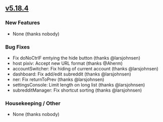 ## [v5.18.4](https://github.com/honestbleeps/Reddit-Enhancement-Suite/releases/v5.18.4)

### New Features

- None (thanks nobody)

### Bug Fixes

- Fix doNoCtrlF emtying the hide button (thanks @larsjohnsen)
- host pixiv: Accept new URL format (thanks @Aherm)
- accountSwitcher: Fix hiding of current account (thanks @larsjohnsen)
- dashboard: Fix add/edit subreddit (thanks @larsjohnsen)
- ner: Fix returnToPrev (thanks @larsjohnsen)
- settingsConsole: Limit length on long list (thanks @larsjohnsen)
- subredditManager: Fix shortcut sorting (thanks @larsjohnsen)

### Housekeeping / Other

- None (thanks nobody)
